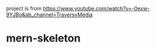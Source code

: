 project is from https://www.youtube.com/watch?v=-0exw-9YJBo&ab_channel=TraversyMedia
# mern-skeleton
